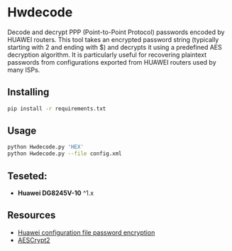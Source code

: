 # Hwdecode

Decode and decrypt PPP (Point-to-Point Protocol) passwords encoded by HUAWEI routers. This tool takes an encrypted password string (typically starting with $2$ and ending with $) and decrypts it using a predefined AES decryption algorithm. It is particularly useful for recovering plaintext passwords from configurations exported from HUAWEI routers used by many ISPs.

## Installing

```bash
pip install -r requirements.txt
```

## Usage

```bash
python Hwdecode.py 'HEX'
python Hwdecode.py --file config.xml
```

## Teseted:

* **Huawei DG8245V-10** ^1.x

## Resources

* [Huawei configuration file password encryption](https://blog.fayaru.me/posts/huawei_router_config/)
* [AESCrypt2](https://github.com/palmerc/AESCrypt2)
